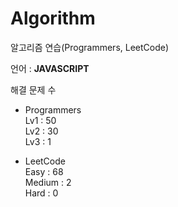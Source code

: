 # Algorithm

알고리즘 연습(Programmers, LeetCode)

언어 : **JAVASCRIPT**

해결 문제 수

- Programmers   
Lv1 : 50   
Lv2 : 30   
Lv3 : 1

- LeetCode   
Easy : 68   
Medium : 2   
Hard : 0